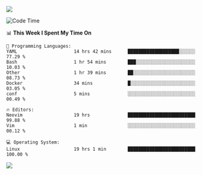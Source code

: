 <!-- [![Top Langs](https://github-readme-stats.vercel.app/api/top-langs/?username=gagahsyuja&theme=dracula&hide_border=true&border_radius=7)](https://github.com/anuraghazra/github-readme-stats) -->

![](https://komarev.com/ghpvc/?username=gagahsyuja&color=orange)

<!--START_SECTION:waka-->
![Code Time](http://img.shields.io/badge/Code%20Time-1%2C604%20hrs%2039%20mins-blue)

📊 **This Week I Spent My Time On** 

```text
💬 Programming Languages: 
YAML                     14 hrs 42 mins      ███████████████████░░░░░░   77.29 % 
Bash                     1 hr 54 mins        ███░░░░░░░░░░░░░░░░░░░░░░   10.03 % 
Other                    1 hr 39 mins        ██░░░░░░░░░░░░░░░░░░░░░░░   08.73 % 
Docker                   34 mins             █░░░░░░░░░░░░░░░░░░░░░░░░   03.05 % 
conf                     5 mins              ░░░░░░░░░░░░░░░░░░░░░░░░░   00.49 % 

🔥 Editors: 
Neovim                   19 hrs              █████████████████████████   99.88 % 
Vim                      1 min               ░░░░░░░░░░░░░░░░░░░░░░░░░   00.12 % 

💻 Operating System: 
Linux                    19 hrs 1 min        █████████████████████████   100.00 % 
```


<!--END_SECTION:waka-->

![](https://hit.yhype.me/github/profile?account_id=96577465)
